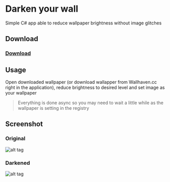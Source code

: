 # Darken your wall

Simple C# app able to reduce wallpaper brightness without image glitches

## Download
### [Download](http://bit.ly/darken-your-wall)

## Usage

Open downloaded wallpaper (or download wallapper from Wallhaven.cc right in the application), reduce brightness to desired level and set image as your wallpaper
> Everything is done async so you may need to wait a little while as the wallpaper is setting in the registry

## Screenshot
### Original
![alt tag](https://cloud.githubusercontent.com/assets/10211002/12583942/6fc35914-c445-11e5-80bc-370224a00967.png)

### Darkened
![alt tag](https://cloud.githubusercontent.com/assets/10211002/12583941/6fbe6bde-c445-11e5-9e44-bafb2f8d645c.png)
